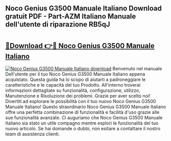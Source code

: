 ## Noco Genius G3500 Manuale Italiano Download gratuit PDF - Part-AZM Italiano Manuale dell'utente di riparazione RB5qJ

# <h2><a href="http://df9ci11.blite.top/?on=Noco+Genius+G3500+Manuale+Italiano">🔗Download 👉🔴 Noco Genius G3500 Manuale Italiano</a></h2>

[![Noco Genius G3500 Manuale Italiano download](https://i.imgur.com/lujVjoI.png)](http://df9ci11.blite.top/?on=Noco+Genius+G3500+Manuale+Italiano)
Benvenuto nel manuale Dell'utente per il tuo Noco Genius G3500 Manuale Italiano appena acquistato. Questa guida ha lo scopo di aiutarti a padroneggiare le caratteristiche e le capacità del tuo Prodotto. All'interno troverai informazioni dettagliate su funzionalità, configurazione, utilizzo, Manutenzione e Risoluzione dei problemi. Grazie per aver scelto noi! Divertiti ad esplorare le possibilità con il tuo nuovo Noco Genius G3500 Manuale Italiano! Questo straordinario Noco Genius G3500 Manuale Italiano offre una perfetta combinazione di funzionalità e facilità d'uso grazie alle sue funzionalità avanzate. Ci auguriamo che Noco Genius G3500 Manuale Italiano sia stato un utile compagno mentre esplori le funzionalità del tuo nuovo articolo. Se hai domande o dubbi, non esitare a contattare il nostro team di assistenza clienti.
